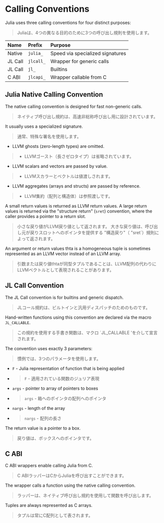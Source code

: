 # Calling Conventions

<!-- EN -->
Julia uses three calling conventions for four distinct purposes:
> Juliaは、4つの異なる目的のために3つの呼び出し規則を使用します。

| Name    | Prefix    | Purpose                          |
|:------- |:--------- |:-------------------------------- |
| Native  | `julia_`  | Speed via specialized signatures |
| JL Call | `jlcall_` | Wrapper for generic calls        |
| JL Call | `jl_`     | Builtins                         |
| C ABI   | `jlcapi_` | Wrapper callable from C          |

## Julia Native Calling Convention

<!-- EN -->
The native calling convention is designed for fast non-generic calls.
> ネイティブ呼び出し規約は、高速非総称呼び出し用に設計されています。
<!-- EN -->
It usually uses a specialized signature.
> 通常、特殊な署名を使用します。

  <!-- EN -->
  * LLVM ghosts (zero-length types) are omitted.
  > * LLVMゴースト（長さゼロタイプ）は省略されています。
  <!-- EN -->
  * LLVM scalars and vectors are passed by value.
  > * LLVMスカラーとベクトルは値渡しされます。
  <!-- EN -->
  * LLVM aggregates (arrays and structs) are passed by reference.
  > * LLVM集約（配列と構造体）は参照渡しです。

<!-- EN -->
A small return values is returned as LLVM return values. A large return values is returned via the "structure return" (`sret`) convention, where the caller provides a pointer to a return slot.
> 小さな戻り値がLLVM戻り値として返されます。 大きな戻り値は、呼び出し元が戻りスロットへのポインタを提供する "構造戻り"（ "sret`）規則によって返されます。

<!-- EN -->
An argument or return values thta is a homogeneous tuple is sometimes represented as an LLVM vector instead of an LLVM array.
> 引数または戻り値thtaが同型タプルであることは、LLVM配列の代わりにLLVMベクトルとして表現されることがあります。

## JL Call Convention

<!-- EN -->
The JL Call convention is for builtins and generic dispatch.
> JLコール規約は、ビルトインと汎用ディスパッチのためのものです。
<!-- EN -->
Hand-written functions using this convention are declared via the macro `JL_CALLABLE`.
> この規約を使用する手書き関数は、マクロ `JL_CALLABLE 'を介して宣言されます。
<!-- EN -->
The convention uses exactly 3 parameters:
> 慣例では、3つのパラメータを使用します。

  <!-- EN -->
  * `F`  - Julia representation of function that is being applied
  * > `F` - 適用されている関数のジュリア表現
  <!-- EN -->
  * `args` - pointer to array of pointers to boxes
  * > `args` - 箱へのポインタの配列へのポインタ
  <!-- EN -->
  * `nargs` - length of the array
  * > `nargs` - 配列の長さ

<!-- EN -->
The return value is a pointer to a box.
> 戻り値は、ボックスへのポインタです。

## C ABI

<!-- EN -->
C ABI wrappers enable calling Julia from C.
>C ABIラッパーはCからJuliaを呼び出すことができます。
<!-- EN -->
The wrapper calls a function using the native calling convention.
>ラッパーは、ネイティブ呼び出し規約を使用して関数を呼び出します。

<!-- EN -->
Tuples are always represented as C arrays.
>タプルは常にC配列として表されます。
